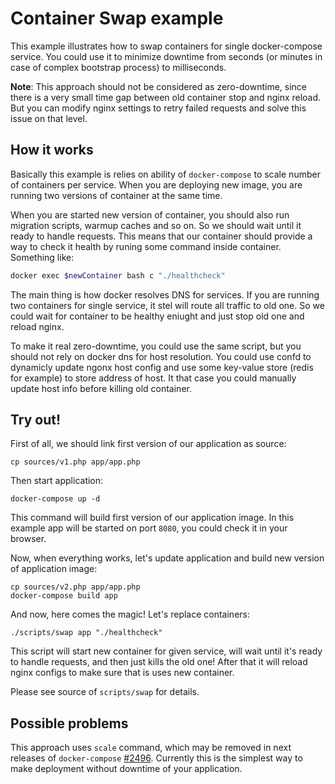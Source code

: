 Container Swap example
=============================

This example illustrates how to swap containers for single docker-compose service. You could use it to minimize downtime from seconds (or minutes in case of complex bootstrap process) to milliseconds.

**Note**: This approach should not be considered as zero-downtime, since there is a very small time gap between old container stop and nginx reload. But you can modify nginx settings to retry failed requests and solve this issue on that level.

## How it works

Basically this example is relies on ability of `docker-compose` to scale number of containers per service. When you are deploying new image, you are running two versions of container at the same time.

When you are started new version of container, you should also run migration scripts, warmup caches and so on. So we should wait until it ready to handle requests. This means that our container should provide a way to check it health by runing some command inside container. Something like:

```bash
docker exec $newContainer bash c "./healthcheck"
```

The main thing is how docker resolves DNS for services. If you are running two containers for single service, it stel will route all traffic to old one. So we could wait for container to be healthy eniught and just stop old one and reload nginx.

To make it real zero-downtime, you could use the same script, but you should not rely on docker dns for host resolution. You could use confd to dynamicly update ngonx host config and use some key-value store (redis for example) to store address of host. It that case you could manually update host info before killing old container.

## Try out!

First of all, we should link first version of our application as source:

```
cp sources/v1.php app/app.php
```

Then start application:

```
docker-compose up -d
```

This command will build first version of our application image. In this example app will be started on port `8080`, you could check it in your browser.

Now, when everything works, let's update application and build new version of application image:

```
cp sources/v2.php app/app.php
docker-compose build app
```

And now, here comes the magic! Let's replace containers:

```
./scripts/swap app "./healthcheck"
```

This script will start new container for given service, will wait until it's ready to handle requests, and then just kills the old one! After that it will reload nginx configs to make sure that is uses new container.

Please see source of `scripts/swap` for details.

## Possible problems

This approach uses `scale` command, which may be removed in next releases of `docker-compose` [#2496](https://github.com/docker/compose/issues/2496). Currently this is the simplest way to make deployment without downtime of your application.

